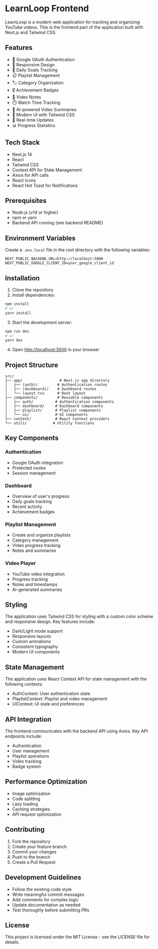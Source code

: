 # LearnLoop Frontend

LearnLoop is a modern web application for tracking and organizing YouTube videos. This is the frontend part of the application built with Next.js and Tailwind CSS.

## Features

- 🔐 Google OAuth Authentication
- 📱 Responsive Design
- 🎯 Daily Goals Tracking
- 📋 Playlist Management
- 🏷️ Category Organization
- 🎖️ Achievement Badges
- 📝 Video Notes
- ⏱️ Watch Time Tracking
- 🤖 AI-powered Video Summaries
- 🎨 Modern UI with Tailwind CSS
- 🔄 Real-time Updates
- 📊 Progress Statistics

## Tech Stack

- Next.js 14
- React
- Tailwind CSS
- Context API for State Management
- Axios for API calls
- React Icons
- React Hot Toast for Notifications

## Prerequisites

- Node.js (v14 or higher)
- npm or yarn
- Backend API running (see backend README)

## Environment Variables

Create a `.env.local` file in the root directory with the following variables:

```env
NEXT_PUBLIC_BACKEND_URL=http://localhost:5000
NEXT_PUBLIC_GOOGLE_CLIENT_ID=your_google_client_id
```

## Installation

1. Clone the repository
2. Install dependencies:
```bash
npm install
# or
yarn install
```

3. Start the development server:
```bash
npm run dev
# or
yarn dev
```

4. Open [http://localhost:3000](http://localhost:3000) in your browser

## Project Structure

```
src/
├── app/                 # Next.js app directory
│   ├── (auth)/         # Authentication routes
│   ├── (dashboard)/    # Dashboard routes
│   └── layout.tsx      # Root layout
├── components/         # Reusable components
│   ├── auth/          # Authentication components
│   ├── dashboard/     # Dashboard components
│   ├── playlist/      # Playlist components
│   └── ui/            # UI components
├── context/           # React Context providers
└── utils/            # Utility functions
```

## Key Components

### Authentication
- Google OAuth integration
- Protected routes
- Session management

### Dashboard
- Overview of user's progress
- Daily goals tracking
- Recent activity
- Achievement badges

### Playlist Management
- Create and organize playlists
- Category management
- Video progress tracking
- Notes and summaries

### Video Player
- YouTube video integration
- Progress tracking
- Notes and timestamps
- AI-generated summaries

## Styling

The application uses Tailwind CSS for styling with a custom color scheme and responsive design. Key features include:

- Dark/Light mode support
- Responsive layouts
- Custom animations
- Consistent typography
- Modern UI components

## State Management

The application uses React Context API for state management with the following contexts:

- AuthContext: User authentication state
- PlaylistContext: Playlist and video management
- UIContext: UI state and preferences

## API Integration

The frontend communicates with the backend API using Axios. Key API endpoints include:

- Authentication
- User management
- Playlist operations
- Video tracking
- Badge system

## Performance Optimization

- Image optimization
- Code splitting
- Lazy loading
- Caching strategies
- API request optimization

## Contributing

1. Fork the repository
2. Create your feature branch
3. Commit your changes
4. Push to the branch
5. Create a Pull Request

## Development Guidelines

- Follow the existing code style
- Write meaningful commit messages
- Add comments for complex logic
- Update documentation as needed
- Test thoroughly before submitting PRs

## License

This project is licensed under the MIT License - see the LICENSE file for details.


